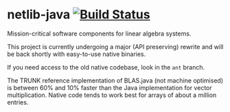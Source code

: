 netlib-java [![Build Status](https://travis-ci.org/fommil/netlib-java.png?branch=master)](https://travis-ci.org/fommil/netlib-java)
===========

Mission-critical software components for linear algebra systems.

This project is currently undergoing a major (API preserving) rewrite and will be back shortly with easy-to-use native binaries.

If you need access to the old native codebase, look in the `ant` branch.

The TRUNK reference implementation of BLAS.java (not machine optimised)
is between 60% and 10% faster than the Java implementation for vector multiplication.
Native code tends to work best for arrays of about a million entries.